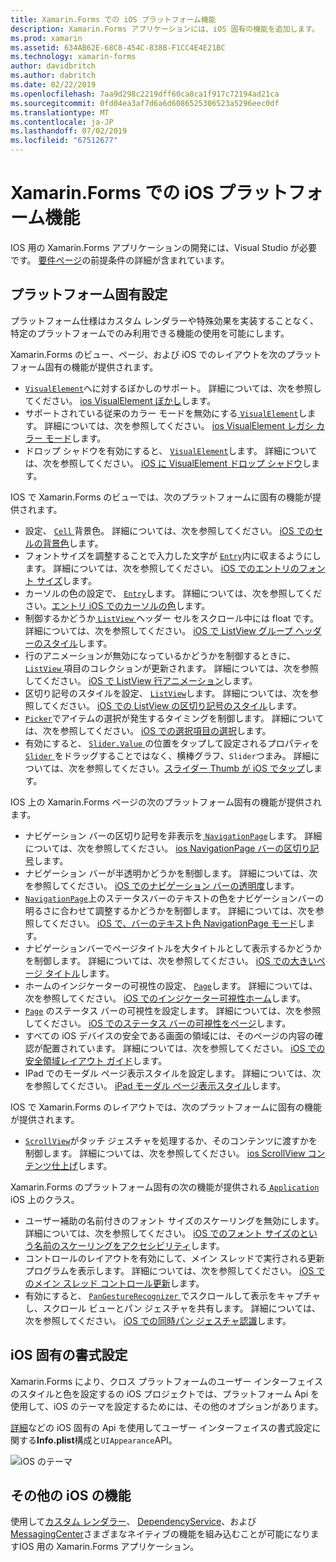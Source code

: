 ```yaml
---
title: Xamarin.Forms での iOS プラットフォーム機能
description: Xamarin.Forms アプリケーションには、iOS 固有の機能を追加します。
ms.prod: xamarin
ms.assetid: 634AB62E-68C8-454C-838B-F1CC4E4E21BC
ms.technology: xamarin-forms
author: davidbritch
ms.author: dabritch
ms.date: 02/22/2019
ms.openlocfilehash: 7aa9d298c2219dff60ca8ca1f917c72194ad21ca
ms.sourcegitcommit: 0fd04ea3af7d6a6d6086525306523a5296eec0df
ms.translationtype: MT
ms.contentlocale: ja-JP
ms.lasthandoff: 07/02/2019
ms.locfileid: "67512677"
---
```

# <a name="ios-platform-features-in-xamarinforms"></a>Xamarin.Forms での iOS プラットフォーム機能

IOS 用の Xamarin.Forms アプリケーションの開発には、Visual Studio が必要です。 [要件ページ](~/get-started/requirements.md)の前提条件の詳細が含まれています。

## <a name="platform-specifics"></a>プラットフォーム固有設定

プラットフォーム仕様はカスタム レンダラーや特殊効果を実装することなく、特定のプラットフォームでのみ利用できる機能の使用を可能にします。

Xamarin.Forms のビュー、ページ、および iOS でのレイアウトを次のプラットフォーム固有の機能が提供されます。

- [ `VisualElement`](xref:Xamarin.Forms.VisualElement)へに対するぼかしのサポート。 詳細については、次を参照してください。 [ios VisualElement ぼかし](visualelement-blur.md)します。
- サポートされている従来のカラー モードを無効にする[ `VisualElement`](xref:Xamarin.Forms.VisualElement)します。 詳細については、次を参照してください。 [ios VisualElement レガシ カラー モード](legacy-color-mode.md)します。
- ドロップ シャドウを有効にすると、 [ `VisualElement`](xref:Xamarin.Forms.VisualElement)します。 詳細については、次を参照してください。 [iOS に VisualElement ドロップ シャドウ](visualelement-drop-shadow.md)します。

IOS で Xamarin.Forms のビューでは、次のプラットフォームに固有の機能が提供されます。

- 設定、 [ `Cell` ](xref:Xamarin.Forms.Cell)背景色。 詳細については、次を参照してください。 [iOS でのセルの背景色](cell-background-color.md)します。
- フォントサイズを調整することで入力した文字が [`Entry`](xref:Xamarin.Forms.Entry)内に収まるようにします。 詳細については、次を参照してください。 [iOS でのエントリのフォント サイズ](entry-font-size.md)します。
- カーソルの色の設定で、 [ `Entry`](xref:Xamarin.Forms.Entry)します。 詳細については、次を参照してください。[エントリ iOS でのカーソルの色](entry-cursor-color.md)します。
- 制御するかどうか[ `ListView` ](xref:Xamarin.Forms.ListView)ヘッダー セルをスクロール中には float です。 詳細については、次を参照してください。 [iOS で ListView グループ ヘッダーのスタイル](listview-group-header-style.md)します。
- 行のアニメーションが無効になっているかどうかを制御するときに、 [ `ListView` ](xref:Xamarin.Forms.ListView)項目のコレクションが更新されます。 詳細については、次を参照してください。 [iOS で ListView 行アニメーション](listview-row-animations.md)します。
- 区切り記号のスタイルを設定、 [ `ListView`](xref:Xamarin.Forms.ListView)します。 詳細については、次を参照してください。 [iOS での ListView の区切り記号のスタイル](listview-separator-style.md)します。
- [`Picker`](xref:Xamarin.Forms.Picker)でアイテムの選択が発生するタイミングを制御します。 詳細については、次を参照してください。 [iOS での選択項目の選択](picker-selection.md)します。
- 有効にすると、 [ `Slider.Value` ](xref:Xamarin.Forms.Slider.Value)の位置をタップして設定されるプロパティを[ `Slider` ](xref:Xamarin.Forms.Slider)をドラッグすることではなく、横棒グラフ、`Slider`つまみ。 詳細については、次を参照してください。[スライダー Thumb が iOS でタップ](slider-thumb.md)します。

IOS 上の Xamarin.Forms ページの次のプラットフォーム固有の機能が提供されます。

- ナビゲーション バーの区切り記号を非表示を[ `NavigationPage`](xref:Xamarin.Forms.NavigationPage)します。 詳細については、次を参照してください。 [ios NavigationPage バーの区切り記号](navigation-bar-separator.md)します。
- ナビゲーション バーが半透明かどうかを制御します。 詳細については、次を参照してください。 [iOS でのナビゲーション バーの透明度](navigation-bar-translucent.md)します。
- [`NavigationPage`](xref:Xamarin.Forms.NavigationPage)上のステータスバーのテキストの色をナビゲーションバーの明るさに合わせて調整するかどうかを制御します。 詳細については、次を参照してください。 [iOS で、バーのテキスト色 NavigationPage モード](status-bar-text-color.md)します。
- ナビゲーションバーでページタイトルを大タイトルとして表示するかどうかを制御します。 詳細については、次を参照してください。 [iOS での大きいページ タイトル](page-large-title.md)します。
- ホームのインジケーターの可視性の設定、 [ `Page`](xref:Xamarin.Forms.Page)します。 詳細については、次を参照してください。 [iOS でのインジケーター可視性ホーム](page-home-indicator.md)します。
- [`Page`](xref:Xamarin.Forms.Page) のステータス バーの可視性を設定します。 詳細については、次を参照してください。 [iOS でのステータス バーの可視性をページ](page-status-bar-visibility.md)します。
- すべての iOS デバイスの安全である画面の領域には、そのページの内容の確認が配置されています。 詳細については、次を参照してください。 [iOS での安全領域レイアウト ガイド](page-safe-area-layout.md)します。
- IPad でのモーダル ページ表示スタイルを設定します。 詳細については、次を参照してください。 [iPad モーダル ページ表示スタイル](ipad-page-presentation-style.md)します。

IOS で Xamarin.Forms のレイアウトでは、次のプラットフォームに固有の機能が提供されます。

- [`ScrollView`](xref:Xamarin.Forms.ScrollView)がタッチ ジェスチャを処理するか、そのコンテンツに渡すかを制御します。 詳細については、次を参照してください。 [ios ScrollView コンテンツ仕上げ](scrollview-content-touches.md)します。

Xamarin.Forms のプラットフォーム固有の次の機能が提供される[ `Application` ](xref:Xamarin.Forms.Application) iOS 上のクラス。

- ユーザー補助の名前付きのフォント サイズのスケーリングを無効にします。 詳細については、次を参照してください。 [iOS でのフォント サイズのという名前のスケーリングをアクセシビリティ](named-font-size-scaling.md)します。
- コントロールのレイアウトを有効にして、メイン スレッドで実行される更新プログラムを表示します。 詳細については、次を参照してください。 [iOS でのメイン スレッド コントロール更新](main-thread-updates-ui.md)します。
- 有効にすると、 [ `PanGestureRecognizer` ](xref:Xamarin.Forms.PanGestureRecognizer)でスクロールして表示をキャプチャし、スクロール ビューとパン ジェスチャを共有します。 詳細については、次を参照してください。 [iOS での同時パン ジェスチャ認識](application-pan-gesture.md)します。

## <a name="ios-specific-formatting"></a>iOS 固有の書式設定

Xamarin.Forms により、クロス プラットフォームのユーザー インターフェイスのスタイルと色を設定するの iOS プロジェクトでは、プラットフォーム Api を使用して、iOS のテーマを設定するためには、その他のオプションがあります。

[詳細](formatting.md)などの iOS 固有の Api を使用してユーザー インターフェイスの書式設定に関する**Info.plist**構成と`UIAppearance`API。

![](images/status-white-sml.png "iOS のテーマ")

## <a name="other-ios-features"></a>その他の iOS の機能

使用して[カスタム レンダラー](~/xamarin-forms/app-fundamentals/custom-renderer/index.md)、 [DependencyService](~/xamarin-forms/app-fundamentals/dependency-service/index.md)、および[MessagingCenter](~/xamarin-forms/app-fundamentals/messaging-center.md)さまざまなネイティブの機能を組み込むことが可能になりますIOS 用の Xamarin.Forms アプリケーション。
